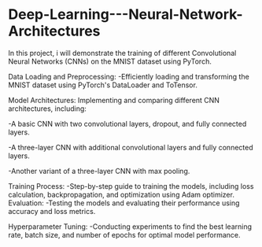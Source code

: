 # Deep-Learning---Neural-Network-Architectures
In this project, i will demonstrate the training of different Convolutional Neural Networks (CNNs) on the MNIST dataset using PyTorch.

Data Loading and Preprocessing:
-Efficiently loading and transforming the MNIST dataset using PyTorch's DataLoader and ToTensor.

Model Architectures: Implementing and comparing different CNN architectures, including:

-A basic CNN with two convolutional layers, dropout, and fully connected layers.

-A three-layer CNN with additional convolutional layers and fully connected layers.

-Another variant of a three-layer CNN with max pooling.

Training Process: 
-Step-by-step guide to training the models, including loss calculation, backpropagation, and optimization using Adam optimizer.
Evaluation:
-Testing the models and evaluating their performance using accuracy and loss metrics.

Hyperparameter Tuning:
-Conducting experiments to find the best learning rate, batch size, and number of epochs for optimal model performance.
